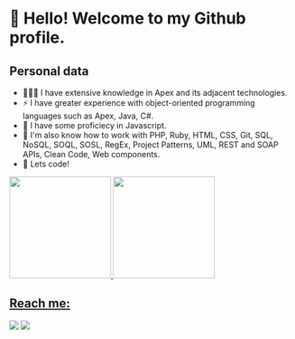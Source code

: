# 👋 Hello! Welcome to my Github profile.

## Personal data
- 👨🏼‍💻 I have extensive knowledge in Apex and its adjacent technologies.
- ⚡ I have greater experience with object-oriented programming languages ​​such as Apex, Java, C#.
- 🌱 I have some proficiecy in Javascript.
- 🔭 I'm also know how to work with PHP, Ruby, HTML, CSS, Git, SQL, NoSQL, SOQL, SOSL, RegEx, Project Patterns, UML, REST and SOAP APIs, Clean Code, Web components.
- 🚀 Lets code!

<div>
<a href="https://github.com/seu-usuário-aqui">
<img loading="lazy" height="180em" src="https://github-readme-stats.vercel.app/api/top-langs/?username=rodrigofentanes&layout=compact&langs_count=7&theme=dracula"/>
<img loading="lazy" height="180em" src="https://github-readme-stats.vercel.app/api?username=rodrigofentanes&show_icons=true&theme=dracula&include_all_commits=true&count_private=true"/>
</div>

## Reach me:

<div>
<a href="https://www.linkedin.com/in/rodrigofentanes" target="_blank"><img loading="lazy" src="https://img.shields.io/badge/-LinkedIn-%230077B5?style=for-the-badge&logo=linkedin&logoColor=white" target="_blank"></a>   
<a href="https://www.linkedin.com/in/rodrigofentanes" target="_blank"><img loading="lazy" src="https://img.shields.io/badge/-LinkedIn-%230077B5?style=for-the-badge&logo=linkedin&logoColor=white" target="_blank"></a>   
</div>
